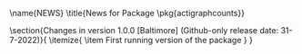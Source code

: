 \name{NEWS}
\title{News for Package \pkg{actigraphcounts}}

\section{Changes in version 1.0.0 [Baltimore] (Github-only release date: 31-7-2022)}{
\itemize{
  \item First running version of the package
}
}
